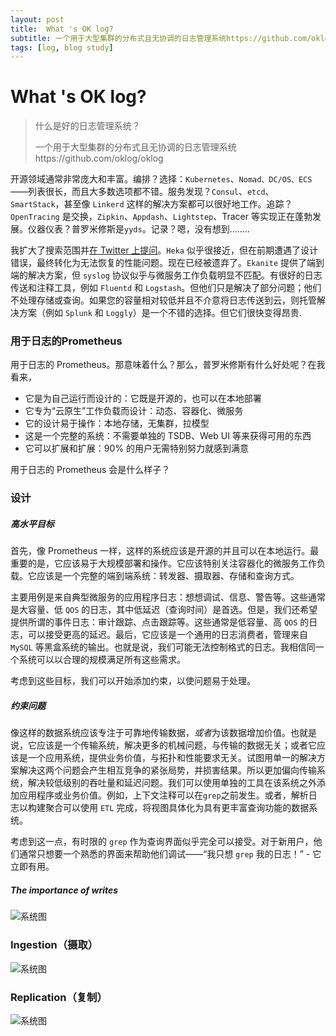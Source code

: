 ```yaml
---
layout: post
title:  What 's OK log?
subtitle: 一个用于大型集群的分布式且无协调的日志管理系统https://github.com/oklog/oklog
tags: [log, blog study]
---
```


# What 's OK log?

> 什么是好的日志管理系统？
>
> 一个用于大型集群的分布式且无协调的日志管理系统https://github.com/oklog/oklog

开源领域通常非常庞大和丰富。编排？选择：`Kubernetes`、`Nomad、DC/OS、ECS`——列表很长，而且大多数选项都不错。服务发现？`Consul`、`etcd`、`SmartStack`，甚至像 `Linkerd` 这样的解决方案都可以很好地工作。追踪？`OpenTracing` 是交换，`Zipkin`、`Appdash`、`Lightstep`、Tracer 等实现正在蓬勃发展。仪器仪表？普罗米修斯是`yyds`。记录？嗯，没有想到........

我扩大了搜索范围并[在 Twitter 上提问](https://twitter.com/peterbourgon/status/797256574242680832)。`Heka` 似乎很接近，但在前期遭遇了设计错误，最终转化为无法恢复的性能问题。现在已经被遗弃了。`Ekanite` 提供了端到端的解决方案，但 `syslog` 协议似乎与微服务工作负载明显不匹配。有很好的日志传送和注释工具，例如 `Fluentd` 和 `Logstash`。但他们只是解决了部分问题；他们不处理存储或查询。如果您的容量相对较低并且不介意将日志传送到云，则托管解决方案（例如 `Splunk` 和 `Loggly`）是一个不错的选择。但它们很快变得昂贵.

### 用于日志的Prometheus

用于日志的 Prometheus。那意味着什么？那么，普罗米修斯有什么好处呢？在我看来，

- 它是为自己运行而设计的：它既是开源的，也可以在本地部署
- 它专为“云原生”工作负载而设计：动态、容器化、微服务
- 它的设计易于操作：本地存储，无集群，拉模型
- 这是一个完整的系统：不需要单独的 TSDB、Web UI 等来获得可用的东西
- 它可以扩展和扩展：90% 的用户无需特别努力就感到满意

用于日志的 Prometheus 会是什么样子？

### 设计

##### 高水平目标

首先，像 Prometheus 一样，这样的系统应该是开源的并且可以在本地运行。最重要的是，它应该易于大规模部署和操作。它应该特别关注容器化的微服务工作负载。它应该是一个完整的端到端系统：转发器、摄取器、存储和查询方式。

主要用例是来自典型微服务的应用程序日志：想想调试、信息、警告等。这些通常是大容量、低 `QOS` 的日志，其中低延迟（查询时间）是首选。但是，我们还希望提供所谓的事件日志：审计跟踪、点击跟踪等。这些通常是低容量、高 `QOS` 的日志，可以接受更高的延迟。最后，它应该是一个通用的日志消费者，管理来自 `MySQL` 等黑盒系统的输出。也就是说，我们可能无法控制格式的日志。我相信同一个系统可以以合理的规模满足所有这些需求。

考虑到这些目标，我们可以开始添加约束，以使问题易于处理。

##### 约束问题

像这样的数据系统应该专注于可靠地传输数据，*或者*为该数据增加价值。也就是说，它应该是一个传输系统，解决更多的机械问题，与传输的数据无关；或者它应该是一个应用系统，提供业务价值，与拓扑和性能要求无关。试图用单一的解决方案解决这两个问题会产生相互竞争的紧张局势，并损害结果。所以更加偏向传输系统，解决较低级别的吞吐量和延迟问题。我们可以使用单独的工具在该系统之外添加应用程序或业务价值。例如，上下文注释可以在`grep`之前发生。或者，解析日志以构建聚合可以使用 `ETL` 完成，将视图具体化为具有更丰富查询功能的数据系统。

考虑到这一点，有时限的 `grep` 作为查询界面似乎完全可以接受。对于新用户，他们通常只想要一个熟悉的界面来帮助他们调试——“我只想 `grep` 我的日志！” - 它立即有用。

##### The importance of writes

![系统图](https://peter.bourgon.org/ok-log/diagram1.png)

### Ingestion（摄取）

![系统图](https://peter.bourgon.org/ok-log/diagram2.png)

### Replication（复制）

![系统图](https://peter.bourgon.org/ok-log/diagram3.png)

### 

